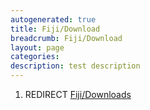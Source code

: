 ```yaml
---
autogenerated: true
title: Fiji/Download
breadcrumb: Fiji/Download
layout: page
categories: 
description: test description
---
```


1.  REDIRECT [Fiji/Downloads](Fiji_Downloads)
